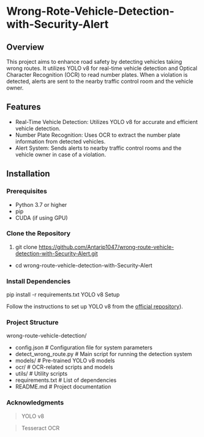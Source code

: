 # Wrong-Rote-Vehicle-Detection-with-Security-Alert

## Overview

This project aims to enhance road safety by detecting vehicles taking wrong routes. It utilizes YOLO v8 for real-time vehicle detection and Optical Character Recognition (OCR) to read number plates. When a violation is detected, alerts are sent to the nearby traffic control room and the vehicle owner.

## Features
- Real-Time Vehicle Detection: Utilizes YOLO v8 for accurate and efficient vehicle detection.
- Number Plate Recognition: Uses OCR to extract the number plate information from detected vehicles.
- Alert System: Sends alerts to nearby traffic control rooms and the vehicle owner in case of a violation.
## Installation
### Prerequisites
- Python 3.7 or higher
- pip
- CUDA (if using GPU)

### Clone the Repository

1. git clone https://github.com/Antarip1047/wrong-route-vehicle-detection-with-Security-Alert.git
- cd wrong-route-vehicle-detection-with-Security-Alert

### Install Dependencies

pip install -r requirements.txt
YOLO v8 Setup

Follow the instructions to set up YOLO v8 from the [official repository](https://github.com/ultralytics)).

### Project Structure

wrong-route-vehicle-detection/
- config.json        # Configuration file for system parameters
- detect_wrong_route.py  # Main script for running the detection system
- models/            # Pre-trained YOLO v8 models
- ocr/               # OCR-related scripts and models
- utils/             # Utility scripts
- requirements.txt   # List of dependencies
- README.md          # Project documentation


### Acknowledgments
>YOLO v8

>Tesseract OCR
